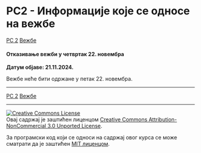 # РС2 - Информације које се односе на вежбе

[РС 2](../../README.md) [Вежбе](../README.md)

#### Отказивање вежби у четвртак 22. новембра

**Датум објаве: 21.11.2024.**

Вежбе неће бити одржане у петак 22. новембра.

<!--- 


#### Анкета за пријаву

**Датум објаве: 22.12.2023.**
Окачена је анкета за пријаву семинарског рада.  [Линк](../../seminarski-radovi/info/README.md)

---

#### Отказивање вежби у четвртак 29. децембра

**Датум објаве: 27.12.2022.**

Вежбе неће бити одржане у четвртак 29. децембра.

---

#### Отказивање вежби у четвртак 10. новембра

**Датум објаве: 08.11.2022.**

Вежбе неће бити одржане у четвртак 10. новембра.

---

#### Анкета о промени термина вежби

**Датум објаве: 22.10.2022.**

На захтев студената, постављена је анкета о промени термина вежби. Резултати ће бити објављени пре среде 25. октобра како би студенти имали довољно времена за организацију. Форма се може наћи на [линку](https://forms.gle/bRcyiEBmBSY1oHQSA).

**На основу резултата анкете, нови термин вежби ће бити четвртком од 18 часова у Јагићевој (учионица 3). Резултати анкете:**
![anketa_rez](slike/promena_termina_vezbi_anketa_rezultati.png)


---

#### Информације о првом часу вежби у 2022/23. години

**Датум објаве: 8.10.2022.**

Први час вежби за мастер студенте биће у понедељак, 17. октобра 2021. године. Часови ће се одржавати уживо према званичном распореду часова.
 -->
---

[РС 2](../../README.md) [Вежбе](../README.md)

---

<a rel="license" href="http://creativecommons.org/licenses/by-nc/3.0/"><img alt="Creative Commons License" style="border-width:0" src="https://i.creativecommons.org/l/by-nc/3.0/88x31.png" /></a><br />Овај садржај је заштићен лиценцом <a rel="license" href="http://creativecommons.org/licenses/by-nc/3.0/">Creative Commons Attribution-NonCommercial 3.0 Unported License</a>.

За програмски код који се односи на садржај овог курса се може сматрати да је заштићен [MIT лиценцом](/LICENSE).
